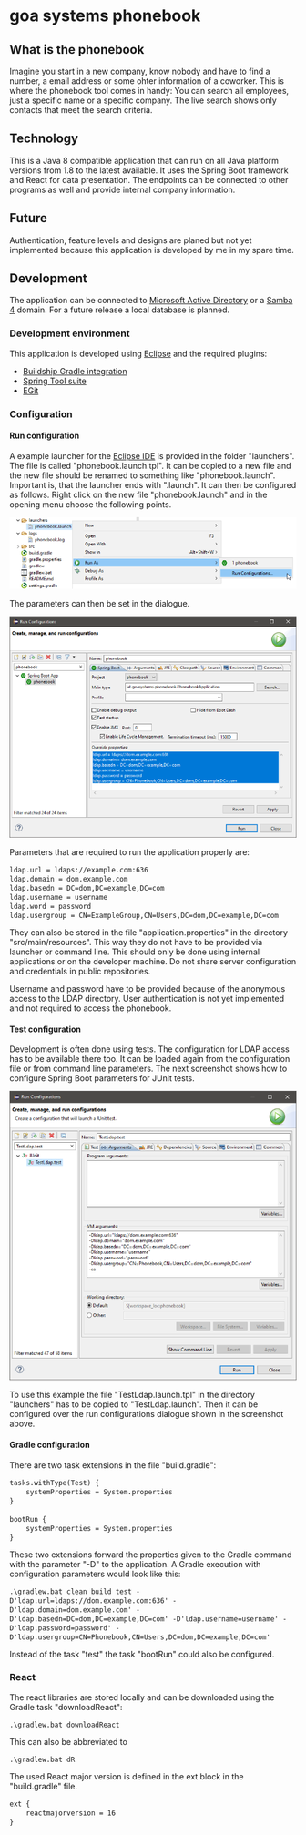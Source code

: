 # goa systems phonebook
## What is the phonebook
Imagine you start in a new company, know nobody and have to find a number, a email address or some ohter information of a coworker. This is where the phonebook tool comes in handy: You can search all employees, just a specific name or a specific company. The live search shows only contacts that meet the search criteria.
## Technology
This is a Java 8 compatible application that can run on all Java platform versions from 1.8 to the latest available. It uses the Spring Boot framework and React for data presentation. The endpoints can be connected to other programs as well and provide internal company information.
## Future
Authentication, feature levels and designs are planed but not yet implemented because this application is developed by me in my spare time.
## Development
The application can be connected to [Microsoft Active Directory](https://docs.microsoft.com/en-us/windows-server/identity/ad-ds/active-directory-domain-services) or a [Samba 4](https://www.samba4.org) domain. For a future release a local database is planned.
### Development environment
This application is developed using [Eclipse](https://www.eclipse.org) and the required plugins:
* [Buildship Gradle integration](https://marketplace.eclipse.org/content/buildship-gradle-integration)
* [Spring Tool suite](https://marketplace.eclipse.org/content/spring-tools-4-aka-spring-tool-suite-4)
* [EGit](https://marketplace.eclipse.org/content/egit-git-integration-eclipse)
### Configuration
#### Run configuration
A example launcher for the [Eclipse IDE](https://www.eclipse.org) is provided in the folder "launchers". The file is called "phonebook.launch.tpl". It can be copied to a new file and the new file should be renamed to something like "phonebook.launch". Important is, that the launcher ends with ".launch". It can then be configured as follows. Right click on the new file "phonebook.launch" and in the opening menu choose the following points.

![Dialogue selection](/doc/run_config1.png)

The parameters can then be set in the dialogue.

![Settings dialogue](/doc/run_config2.png)

Parameters that are required to run the application properly are:

```
ldap.url = ldaps://example.com:636
ldap.domain = dom.example.com
ldap.basedn = DC=dom,DC=example,DC=com
ldap.username = username
ldap.word = password
ldap.usergroup = CN=ExampleGroup,CN=Users,DC=dom,DC=example,DC=com
```

They can also be stored in the file "application.properties" in the directory "src/main/resources". This way they do not have to be provided via launcher or command line. This should only be done using internal applications or on the developer machine. Do not share server configuration and credentials in public repositories.

Username and password have to be provided because of the anonymous access to the LDAP directory. User authentication is not yet implemented and not required to access the phonebook.
#### Test configuration
Development is often done using tests. The configuration for LDAP access has to be available there too. It can be loaded again from the configuration file or from command line parameters. The next screenshot shows how to configure Spring Boot parameters for JUnit tests.

![Settings dialogue](/doc/run_config3.png)

To use this example the file "TestLdap.launch.tpl" in the directory "launchers" has to be copied to "TestLdap.launch". Then it can be configured over the run configurations dialogue shown in the screenshot above.

#### Gradle configuration
There are two task extensions in the file "build.gradle":
```
tasks.withType(Test) {
	systemProperties = System.properties
}

bootRun {
	systemProperties = System.properties
}
```
These two extensions forward the properties given to the Gradle command with the parameter "-D" to the application. A Gradle execution with configuration parameters would look like this:
```
.\gradlew.bat clean build test -D'ldap.url=ldaps://dom.example.com:636' -D'ldap.domain=dom.example.com' -D'ldap.basedn=DC=dom,DC=example,DC=com' -D'ldap.username=username' -D'ldap.password=password' -D'ldap.usergroup=CN=Phonebook,CN=Users,DC=dom,DC=example,DC=com'
```
Instead of the task "test" the task "bootRun" could also be configured.
### React

The react libraries are stored locally and can be downloaded using the Gradle task "downloadReact":
```
.\gradlew.bat downloadReact
```
This can also be abbreviated to
```
.\gradlew.bat dR
```
 The used React major version is defined in the ext block in the "build.gradle" file.
```
ext {
	reactmajorversion = 16
}
```

